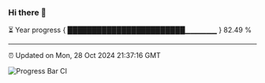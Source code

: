 ### Hi there 👋

⏳ Year progress { ████████████████████████▁▁▁▁▁▁ } 82.49 %

---

⏰ Updated on Mon, 28 Oct 2024 21:37:16 GMT

![Progress Bar CI](https://github.com/IshwaranRudhara/GIT-ACTION/workflows/Progress%20Bar%20CI/badge.svg)
